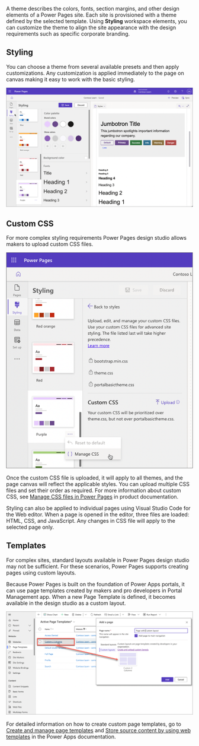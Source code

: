 A theme describes the colors, fonts, section margins, and other design elements of a Power Pages site. Each site is provisioned with a theme defined by the selected template. Using **Styling** workspace elements, you can customize the theme to align the site appearance with the design requirements such as specific corporate branding. 

## Styling 

You can choose a theme from several available presets and then apply customizations. Any customization is applied immediately to the page on canvas making it easy to work with the basic styling.

![Screenshot of Using Styling workspace to select and modify a theme.](../media/4-power-pages-theme.png)

## Custom CSS

For more complex styling requirements Power Pages design studio allows makers to upload custom CSS files.

![Screenshot of custom CSS upload interface.](../media/4-power-pages-upload-css.png)

Once the custom CSS file is uploaded, it will apply to all themes, and the page canvas will reflect the applicable styles. You can upload multiple CSS files and set their order as required. For more information about custom CSS, see [Manage CSS files in Power Pages](/power-pages/configure/manage-css) in product documentation.

Styling can also be applied to individual pages using Visual Studio Code for the Web editor. When a page is opened in the editor, three files are loaded: HTML, CSS, and JavaScript. Any changes in CSS file will apply to the selected page only.

## Templates

For complex sites, standard layouts available in Power Pages design studio may not be sufficient. For these scenarios, Power Pages supports creating pages using custom layouts. 

Because Power Pages is built on the foundation of Power Apps portals, it can use page templates created by makers and pro developers in Portal Management app. When a new Page Template is defined, it becomes available in the design studio as a custom layout.

![Screenshot of Custom page template available as layout in Power Pages design studio.](../media/4-power-pages-custom-layout.png)

For detailed information on how to create custom page templates, go to [Create and manage page templates](/power-apps/maker/portals/configure/page-templates) and [Store source content by using web templates](/power-apps/maker/portals/liquid/store-content-web-templates) in the Power Apps documentation.

